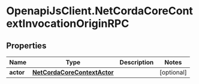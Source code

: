# OpenapiJsClient.NetCordaCoreContextInvocationOriginRPC

## Properties

Name | Type | Description | Notes
------------ | ------------- | ------------- | -------------
**actor** | [**NetCordaCoreContextActor**](NetCordaCoreContextActor.md) |  | [optional] 


